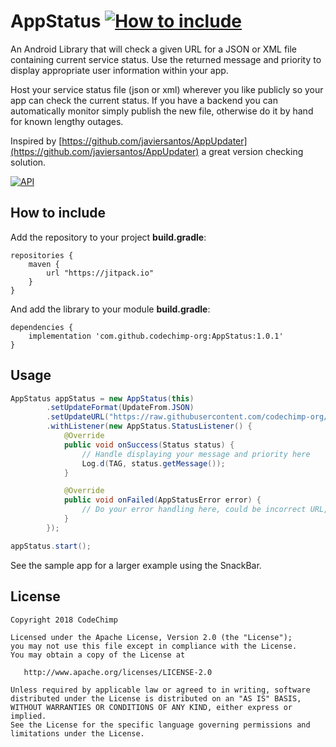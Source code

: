 # AppStatus [![How to include](https://jitpack.io/v/codechimp-org/AppStatus.svg)](https://github.com/codechimp-org/AppStatus#how-to-include)

An Android Library that will check a given URL for a JSON or XML file containing current service status.
Use the returned message and priority to display appropriate user information within your app.

Host your service status file (json or xml) wherever you like publicly so your app can check the current status.
If you have a backend you can automatically monitor simply publish the new file, otherwise do it by hand for known lengthy outages.

Inspired by [https://github.com/javiersantos/AppUpdater](https://github.com/javiersantos/AppUpdater) a great version checking solution.

[![API](https://img.shields.io/badge/API-14%2B-brightgreen.svg?style=flat)](https://android-arsenal.com/api?level=14)

## How to include
Add the repository to your project **build.gradle**:
```Gradle
repositories {
    maven {
        url "https://jitpack.io"
    }
}
```

And add the library to your module **build.gradle**:
```Gradle
dependencies {
    implementation 'com.github.codechimp-org:AppStatus:1.0.1'
}
```

## Usage

```Java
AppStatus appStatus = new AppStatus(this)
        .setUpdateFormat(UpdateFrom.JSON)
        .setUpdateURL("https://raw.githubusercontent.com/codechimp-org/AppStatus/master/samplestatus.json")
        .withListener(new AppStatus.StatusListener() {
            @Override
            public void onSuccess(Status status) {
                // Handle displaying your message and priority here
                Log.d(TAG, status.getMessage());
            }

            @Override
            public void onFailed(AppStatusError error) {
                // Do your error handling here, could be incorrect URL, bad json or xml, or network issue
            }
        });

appStatus.start();
```

See the sample app for a larger example using the SnackBar.

## License
	Copyright 2018 CodeChimp
	
	Licensed under the Apache License, Version 2.0 (the "License");
	you may not use this file except in compliance with the License.
	You may obtain a copy of the License at
	
	   http://www.apache.org/licenses/LICENSE-2.0
	
	Unless required by applicable law or agreed to in writing, software
	distributed under the License is distributed on an "AS IS" BASIS,
	WITHOUT WARRANTIES OR CONDITIONS OF ANY KIND, either express or implied.
	See the License for the specific language governing permissions and
	limitations under the License.